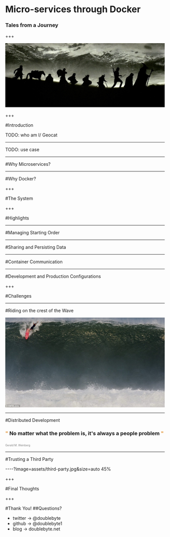 # Micro-services through Docker
### Tales from a Journey

+++

![journey](assets/journey.jpg)

+++

#Introduction

TODO: who am I/ Geocat

---

TODO: use case

---

#Why Microservices?

---

#Why Docker?

+++

#The System


+++

#Highlights

---

#Managing Starting Order

---

#Sharing and Persisting Data

---

#Container Communication

---

#Development and Production Configurations

+++

#Challenges

---

#Riding on the crest of the Wave

![manifesto](assets/wave.jpg)

---

#Distributed Development

### <span style="color:#e49436">"</span> No matter what the problem is, it's always a people problem <span style="color:#e49436">"
<span style="font-size:0.6em; color:gray">Gerald M. Weinberg</span>

---

#Trusting a Third Party

----?image=assets/third-party.jpg&size=auto 45%

+++

#Final Thoughts

+++

#Thank You!
##Questions?

* twitter -> @doublebyte
* github -> @doublebyte1
* blog -> doublebyte.net

<!--
![manifesto](assets/manifesto.png)

+ gvSIG
+ uDig <!-- .element: class="fragment" -->
<!-- + openJUMP <!-- .element: class="fragment" -->
<!-- + Saga GIS <!-- .element: class="fragment" -->
<!-- + PostreSQL + PostGIS <!-- .element: class="fragment" -->
<!-- + Spatialite <!-- .element: class="fragment" -->
<!-- + entre outros <!-- .element: class="fragment" -->
